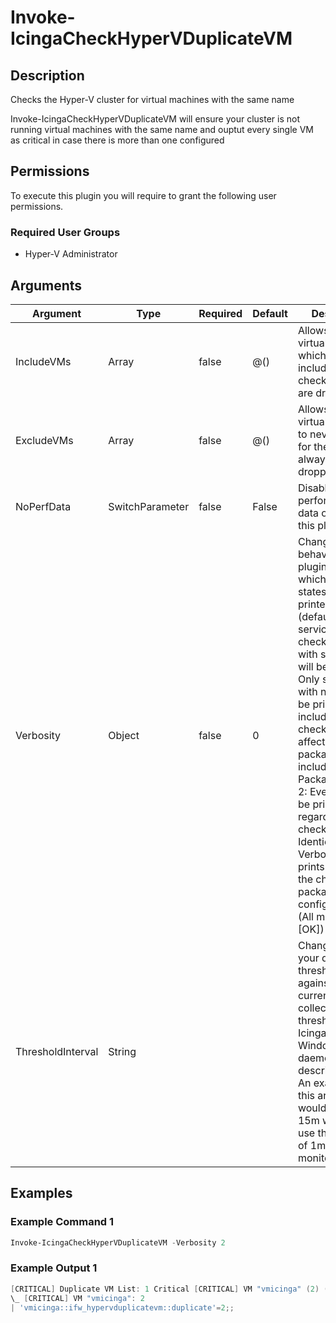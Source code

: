 # Invoke-IcingaCheckHyperVDuplicateVM

## Description

Checks the Hyper-V cluster for virtual machines with the same name

Invoke-IcingaCheckHyperVDuplicateVM will ensure your cluster is not running virtual machines with the
same name and ouptut every single VM as critical in case there is more than one configured

## Permissions

To execute this plugin you will require to grant the following user permissions.

### Required User Groups

* Hyper-V Administrator

## Arguments

| Argument | Type | Required | Default | Description |
| ---      | ---  | ---      | ---     | ---         |
| IncludeVMs | Array | false | @() | Allows to filter for virtual machines which are included in the check. All others are dropped |
| ExcludeVMs | Array | false | @() | Allows to filter for virtual machines to never check for them and always being dropped |
| NoPerfData | SwitchParameter | false | False | Disables the performance data output of this plugin |
| Verbosity | Object | false | 0 | Changes the behavior of the plugin output which check states are printed: 0 (default): Only service checks/packages with state not OK will be printed 1: Only services with not OK will be printed including OK checks of affected check packages including Package config 2: Everything will be printed regardless of the check state 3: Identical to Verbose 2, but prints in addition the check package configuration e.g (All must be [OK]) |
| ThresholdInterval | String |  |  | Change the value your defined threshold checks against from the current value to a collected time threshold of the Icinga for Windows daemon, as described [here](https://icinga.com/docs/icinga-for-windows/latest/doc/service/10-Register-Service-Checks/). An example for this argument would be 1m or 15m which will use the average of 1m or 15m for monitoring. |

## Examples

### Example Command 1

```powershell
Invoke-IcingaCheckHyperVDuplicateVM -Verbosity 2
```

### Example Output 1

```powershell
[CRITICAL] Duplicate VM List: 1 Critical [CRITICAL] VM "vmicinga" (2) (All must be [OK])
\_ [CRITICAL] VM "vmicinga": 2
| 'vmicinga::ifw_hypervduplicatevm::duplicate'=2;;    
```


